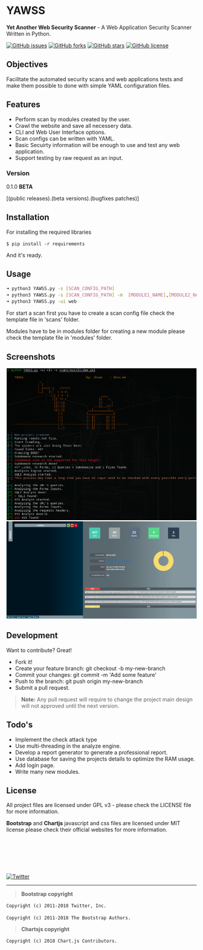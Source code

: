 # YAWSS

**Yet Another Web Security Scanner** - A Web Application Security Scanner Written in
Python.

[![GitHub issues](https://img.shields.io/github/issues/0xihsn/YAWSS)](https://github.com/0xihsn/YAWSS/issues)&nbsp;[![GitHub forks](https://img.shields.io/github/forks/0xihsn/YAWSS)](https://github.com/0xihsn/YAWSS/network)&nbsp;[![GitHub stars](https://img.shields.io/github/stars/0xihsn/YAWSS)](https://github.com/0xihsn/YAWSS/stargazers)&nbsp;[![GitHub license](https://img.shields.io/github/license/0xihsn/YAWSS)](https://github.com/0xihsn/YAWSS/blob/master/LICENSE)
## Objectives

Facilitate the automated security scans and web applications tests and make them possible to done with simple YAML configuration files.


## Features

- Perform scan by modules created by the user.
- Crawl the website and save all necessery data.
- CLI and Web User Interface options.
- Scan configs can be written with YAML.
- Basic Secuirty information will be enough to use and test any web application.
- Support testing by raw request as an input.

### Version

0.1.0 **BETA**

[(public releases).(beta versions).(bugfixes patches)]

## Installation


For installing the required libraries
```
$ pip install -r requirements
```

And it's ready.

## Usage

```bash
➜ python3 YAWSS.py -s [SCAN_CONFIG_PATH]
➜ python3 YAWSS.py -s [SCAN_CONFIG_PATH] -m  [MODULE1_NAME],[MODULE2_NAME]
➜ python3 YAWSS.py -ui web
```

For start a scan first you have to create a scan config file check the template file
in 'scans' folder.

Modules have to be in modules folder for creating a new module please check the
template file in 'modules' folder.

## Screenshots

![](https://github.com/0xihsn/YAWSS/blob/master/screentshots/screenshot00.png?raw=true) ![](https://github.com/0xihsn/YAWSS/blob/master/screentshots/screenshot01.png?raw=true?raw=true)

## Development

Want to contribute? Great!

* Fork it!
* Create your feature branch: git checkout -b my-new-branch
* Commit your changes: git commit -m 'Add some feature'
* Push to the branch: git push origin my-new-branch
* Submit a pull request.

> **Note:** Any pull request will require to change the project main design will not
> approved until the next version.

## Todo's

 - Implement the check attack type
 - Use multi-threading in the analyze engine.
 - Develop a report generator to generate a professional report.
 - Use database for saving the projects details to optimize the RAM usage.
 - Add login page.
 - Write many new modules.

License
----

All project files are licensed under GPL v3 - please check the LICENSE file for more information.

**Bootstrap** and **Chartjs** javascript and css files are licensed under MIT license please check their official websites for more information.

&nbsp;

&nbsp;

&nbsp;


[![Twitter](https://img.shields.io/twitter/url?style=social)](https://twitter.com/intent/tweet?text=YAWSS:&url=https%3A%2F%2Fgithub.com%2F0xihsn%2FYAWSS)

---

> **Bootstrap copyright**

    Copyright (c) 2011-2018 Twitter, Inc.

    Copyright (c) 2011-2018 The Bootstrap Authors.

> **Chartsjs copyright**

    Copyright (c) 2018 Chart.js Contributors.
